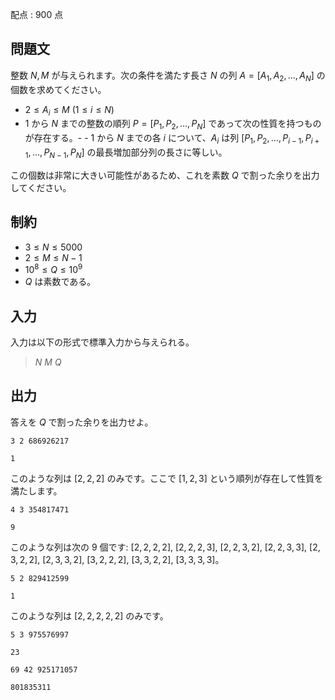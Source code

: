 配点 : $900$ 点

## 問題文

整数 $N, M$ が与えられます。次の条件を満たす長さ $N$ の列 $A=[A_1, A_2, \ldots, A_N]$ の個数を求めてください。

- $2 \le A_i \le M$ ($1 \leq i \leq N$)
- $1$ から $N$ までの整数の順列 $P=[P_1,P_2,\ldots,P_N]$ であって次の性質を持つものが存在する。-   - $1$ から $N$ までの各 $i$ について、$A_i$ は列 $[P_1, P_2, \ldots, P_{i-1}, P_{i+1}, \ldots, P_{N-1}, P_N]$ の最長増加部分列の長さに等しい。

この個数は非常に大きい可能性があるため、これを素数 $Q$ で割った余りを出力してください。

## 制約

- $3 \le N \le 5000$
- $2 \le M \le N-1$
- $10^8 \le Q \le 10^9$
- $Q$ は素数である。

## 入力

入力は以下の形式で標準入力から与えられる。

> $N$ $M$ $Q$

## 出力

答えを $Q$ で割った余りを出力せよ。

```input1
3 2 686926217
```

```output1
1
```

このような列は $[2, 2, 2]$ のみです。ここで $[1, 2, 3]$ という順列が存在して性質を満たします。

```input2
4 3 354817471
```

```output2
9
```

このような列は次の $9$ 個です: $[2, 2, 2, 2]$, $[2, 2, 2, 3]$, $[2, 2, 3, 2]$, $[2, 2, 3, 3]$, $[2, 3, 2, 2]$, $[2, 3, 3, 2]$, $[3, 2, 2, 2]$, $[3, 3, 2, 2]$, $[3, 3, 3, 3]$。

```input3
5 2 829412599
```

```output3
1
```

このような列は $[2, 2, 2, 2, 2]$ のみです。

```input4
5 3 975576997
```

```output4
23
```

```input5
69 42 925171057
```

```output5
801835311
```